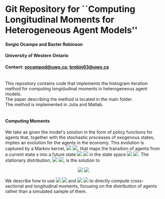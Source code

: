 # Git Repository for ``Computing Longitudinal Moments for Heterogeneous Agent Models''
#### **Sergio Ocampo and Baxter Robinson**

#### **University of Western Ontario**

#### **Contact:** socampod@uwo.ca; brobin63@uwo.ca

<br/>
This repository contains code that implements the histogram iteration method for computing longidudinal moments in heterogeneous agent models.<br/>
The paper describing the method is located in the main folder.<br/>
The method is implemented in Julia and Matlab.<br/>
<br/>

#### **Computing Moments**

We take as given the model's solution in the form of policy functions for agents that, together with the stochastic processes of exogenous states, implies an evolution for the agents in the economy. 
This evolution is captured by a Markov kernel, 
  <img src="https://render.githubusercontent.com/render/math?math={T\left(s^{'}|s\right)}#gh-light-mode-only">
  <img src="https://render.githubusercontent.com/render/math?math={\color{white}T\left(s^{'}|s\right)}#gh-dark-mode-only">, 
that maps the transition of agents from a current state $s$ into a future state 
  <img src="https://render.githubusercontent.com/render/math?math={s^{'}}#gh-light-mode-only">
  <img src="https://render.githubusercontent.com/render/math?math={\color{white}s^{'}}#gh-dark-mode-only">
in the state space 
  <img src="https://render.githubusercontent.com/render/math?math={{\cal S}}#gh-light-mode-only">
  <img src="https://render.githubusercontent.com/render/math?math={\color{white}{\cal S}}#gh-dark-mode-only">.
The stationary distribution, 
  <img src="https://render.githubusercontent.com/render/math?math={\lambda}#gh-light-mode-only">
  <img src="https://render.githubusercontent.com/render/math?math={\color{white}\lambda}#gh-dark-mode-only">, 
is the solution to<br/>
<p align="center">
  <img src="https://render.githubusercontent.com/render/math?math={\Large\lambda\left(s^{'}\right)=\int_{s\in{\cal S}}T\left(s^{'}|s\right)\lambda\left(s\right)ds}#gh-light-mode-only">
  <img src="https://render.githubusercontent.com/render/math?math={\Large\color{white}\lambda\left(s^{'}\right)=\int_{s\in{\cal S}}T\left(s^{'}|s\right)\lambda\left(s\right)ds}#gh-dark-mode-only">
</p>

We describe how to use 
  <img src="https://render.githubusercontent.com/render/math?math={\lambda}#gh-light-mode-only">
  <img src="https://render.githubusercontent.com/render/math?math={\color{white}\lambda}#gh-dark-mode-only"> 
and 
  <img src="https://render.githubusercontent.com/render/math?math={T}#gh-light-mode-only">
  <img src="https://render.githubusercontent.com/render/math?math={\color{white}T}#gh-dark-mode-only"> 
to directly compute cross-sectional and longitudinal moments, focusing on the distribution of agents rather than a simulated sample of them. 

